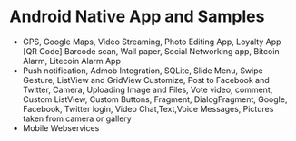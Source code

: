 Android Native App and Samples
==============================

- GPS, Google Maps, Video Streaming, Photo Editing App, Loyalty App
	[QR Code] Barcode scan, Wall paper, Social Networking app,
	Bitcoin Alarm, Litecoin Alarm App
- Push notification, Admob Integration, SQLite, Slide Menu, Swipe Gesture, ListView and GridView Customize,
	Post to Facebook and Twitter, Camera, Uploading Image and Files, Vote video, comment,
	Custom ListView, Custom Buttons, Fragment, DialogFragment,
	Google, Facebook, Twitter login, Video Chat,Text,Voice Messages, Pictures taken from camera or gallery
- Mobile Webservices